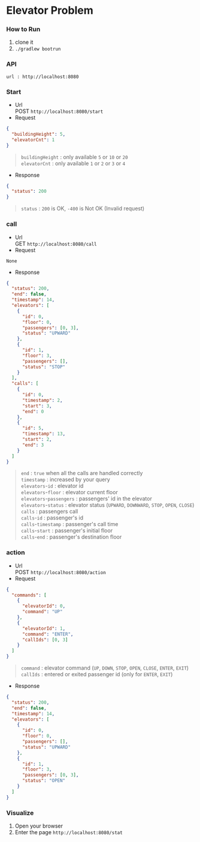 # Elevator Problem

### How to Run
1. clone it
2. `./gradlew bootrun`

### API
`url : http://localhost:8080`

### Start
- Url  
POST `http://localhost:8080/start`
- Request
```json
{
  "buildingHeight": 5,
  "elevatorCnt": 1
}
```
> `buildingHeight` : only available `5` or `10` or `20`  
> `elevatorCnt` : only available `1` or `2` or `3` or `4`  

- Response
```json
{
  "status": 200
}
```
> `status` : `200` is OK, `-400` is Not OK (Invalid request)  

### call
- Url  
GET `http://localhost:8080/call`
- Request
```
None
```
- Response
```json
{
  "status": 200,
  "end": false,
  "timestamp": 14,
  "elevators": [
    {
      "id": 0,
      "floor": 0,
      "passengers": [0, 3],
      "status": "UPWARD"
    },
    {
      "id": 1,
      "floor": 3,
      "passengers": [],
      "status": "STOP"
    }
  ],
  "calls": [
    {
      "id": 0,
      "timestamp": 2,
      "start": 3,
      "end": 0
    },
    {
      "id": 5,
      "timestamp": 13,
      "start": 2,
      "end": 3
    }
  ]
}
```
> `end` : `true` when all the calls are handled correctly  
> `timestamp` : increased by your query  
> `elevators`-`id` : elevator id  
> `elevators`-`floor` : elevator current floor  
> `elevators`-`passengers` : passengers' id in the elevator  
> `elevators`-`status` : elevator status (`UPWARD`, `DOWNWARD`, `STOP`, `OPEN`, `CLOSE`)
> `calls` : passengers call  
> `calls`-`id` : passenger's id  
> `calls`-`timestamp` : passenger's call time  
> `calls`-`start` : passenger's initial floor  
> `calls`-`end` : passenger's destination floor  

### action
- Url  
POST `http://localhost:8080/action`
- Request
```json
{
  "commands": [
    {
      "elevatorId": 0,
      "command": "UP"
    },
    {
      "elevatorId": 1,
      "command": "ENTER",
      "callIds": [0, 3]
    }
  ]
}
```
> `command` : elevator command (`UP`, `DOWN`, `STOP`, `OPEN`, `CLOSE`, `ENTER`, `EXIT`)  
> `callIds` : entered or exited passenger id (only for `ENTER`, `EXIT`)
- Response
```json
{
  "status": 200,
  "end": false,
  "timestamp": 14,
  "elevators": [
    {
      "id": 0,
      "floor": 0,
      "passengers": [],
      "status": "UPWARD"
    },
    {
      "id": 1,
      "floor": 3,
      "passengers": [0, 3],
      "status": "OPEN"
    }
  ]
}
```

### Visualize
1. Open your browser
2. Enter the page `http://localhost:8080/stat`
